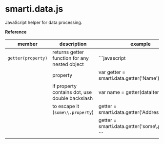 # smarti.data.js

JavaScript helper for data processing.

<b>Reference</b>

member | description | example
--- | --- | ---
`getter(property)` | returns getter function for any nested object  | ```javascript
                   | property                                       | var getter = smarti.data.getter('Name');
                   | if property contains dot, use double backslash | var name = getter(dataItem);
                   | to escape it (`some\\.property`)               | getter = smarti.data.getter('Address.City');
                   |                                                | getter = smarti.data.getter('some\\.property');
                   |                                                | ```
